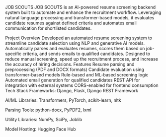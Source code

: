 JOB SCOUTS
JOB SCOUTS is an AI-powered resume screening backend system built to automate and enhance the recruitment workflow. Leveraging natural language processing and transformer-based models, it evaluates candidate resumes against defined criteria and automates email communication for shortlisted candidates.

Project Overview
Developed an automated resume screening system to streamline candidate selection using NLP and generative AI models.
Automatically parses and evaluates resumes, scores them based on job-specific criteria, and sends emails to qualified candidates.
Designed to reduce manual screening, speed up the recruitment process, and increase the accuracy of hiring decisions.
Features
Resume parsing and preprocessing (PDF and DOCX formats)
Candidate evaluation using transformer-based models
Rule-based and ML-based screening logic
Automated email generation for qualified candidates
REST API for integration with external systems
CORS-enabled for frontend consumption
Tech Stack
Frameworks: Django, Flask, Django REST Framework

AI/ML Libraries: Transformers, PyTorch, scikit-learn, nltk

Parsing Tools: python-docx, PyPDF2, lxml

Utility Libraries: NumPy, SciPy, Joblib

Model Hosting: Hugging Face Hub
